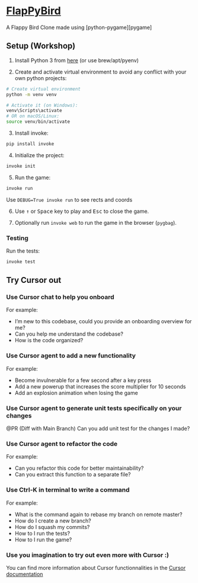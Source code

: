 [FlapPyBird](https://github.com/legrandoc/FlapPyBird)
===============

A Flappy Bird Clone made using [python-pygame][pygame]

Setup (Workshop)
---------------------------

1. Install Python 3 from [here](https://www.python.org/download/releases/) (or use brew/apt/pyenv)

2. Create and activate virtual environment to avoid any conflict with your own python projects:
```bash
# Create virtual environment
python -m venv venv

# Activate it (on Windows):
venv\Scripts\activate
# OR on macOS/Linux:
source venv/bin/activate
```

3. Install invoke:
```bash
pip install invoke
```

4. Initialize the project:
```bash
invoke init
```

5. Run the game:
```bash
invoke run
```
Use `DEBUG=True invoke run` to see rects and coords

6. Use <kbd>&uarr;</kbd> or <kbd>Space</kbd> key to play and <kbd>Esc</kbd> to close the game.

7. Optionally run `invoke web` to run the game in the browser (`pygbag`).

### Testing

Run the tests:
```bash
invoke test
```

Try Cursor out
---------------------------

### Use Cursor chat to help you onboard
For example:
- I’m new to this codebase, could you provide an onboarding overview for me?
- Can you help me understand the codebase?
- How is the code organized?

### Use Cursor agent to add a new functionality
For example:
- Become invulnerable for a few second after a key press
- Add a new powerup that increases the score multiplier for 10 seconds
- Add an explosion animation when losing the game

### Use Cursor agent to generate unit tests specifically on your changes
  @PR (Diff with Main Branch) Can you add unit test for the changes I made?

### Use Cursor agent to refactor the code
For example:
- Can you refactor this code for better maintainability?
- Can you extract this function to a separate file?

### Use Ctrl-K in terminal to write a command
For example:
- What is the command again to rebase my branch on remote master?
- How do I create a new branch?
- How do I squash my commits?
- How to I run the tests?
- How to I run the game?

### Use you imagination to try out even more with Cursor :)

You can find more information about Cursor functionnalities in the [Cursor documentation](https://docs.cursor.com/features/chat)
